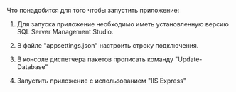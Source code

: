 Что понадобится для того чтобы запустить приложение:

1. Для запуска приложение необходимо иметь установленную версию SQL Server Management Studio.

2. В файле "appsettings.json" настроить строку подключения.

3. В консоле диспетчера пакетов прописать команду "Update-Database"

4. Запустить приложение с использованием "IIS Express"
